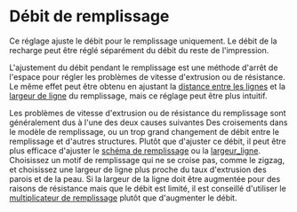 Débit de remplissage
===

Ce réglage ajuste le débit pour le remplissage uniquement. Le débit de la recharge peut être réglé séparément du débit du reste de l'impression.

L'ajustement du débit pendant le remplissage est une méthode d'arrêt de l'espace pour régler les problèmes de vitesse d'extrusion ou de résistance. Le même effet peut être obtenu en ajustant la [distance entre les lignes](../remplissage/remplissage_distance_ligne.md) et la [largeur de ligne](../résolution/remplissage_ligne_largeur.md) du remplissage, mais ce réglage peut être plus intuitif.

Les problèmes de vitesse d'extrusion ou de résistance du remplissage sont généralement dus à l'une des deux causes suivantes Des croisements dans le modèle de remplissage, ou un trop grand changement de débit entre le remplissage et d'autres structures. Plutôt que d'ajuster ce débit, il peut être plus efficace d'ajuster le [schéma de remplissage](../remplissage/plan_remplissage.md) ou la [largeur_ligne](../résolution/largeur_ligne_remplissage.md). Choisissez un motif de remplissage qui ne se croise pas, comme le zigzag, et choisissez une largeur de ligne plus proche du taux d'extrusion des parois et de la peau. Si la largeur de la ligne doit être augmentée pour des raisons de résistance mais que le débit est limité, il est conseillé d'utiliser le [multiplicateur de remplissage](../infill/infill_multiplier.md) plutôt que d'augmenter le débit.
